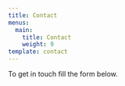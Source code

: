 ```yaml
---
title: Contact
menus:
  main:
    title: Contact
    weight: 9
template: contact
---
```

To get in touch fill the form below.
